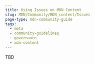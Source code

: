 ```yaml
---
title: Using Issues on MDN Content
slug: MDN/Community/MDN_content/Issues
page-type: mdn-community-guide
tags:
  - meta
  - community-guidelines
  - governance
  - mdn-content
---
```


TBD
